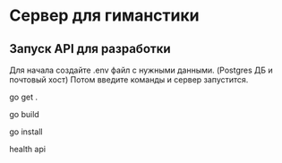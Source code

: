 # Сервер для гиманстики

## Запуск API для разработки

Для начала создайте .env файл с нужными данными. (Postgres ДБ и почтовый хост)
Потом введите команды и сервер запустится.

go get .

go build

go install

health api
